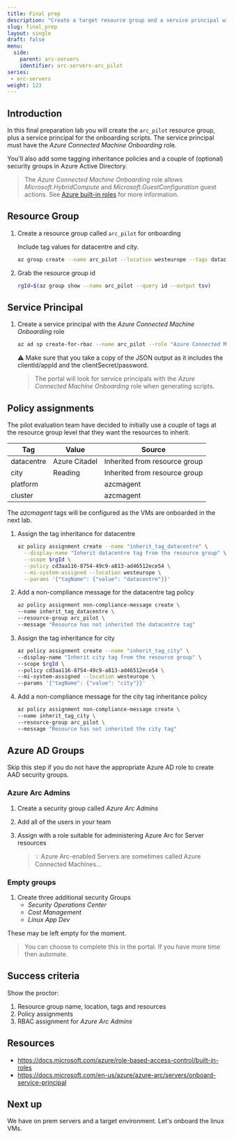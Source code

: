 ```yaml
---
title: Final prep
description: "Create a target resource group and a service principal with the \"Azure Connected Machine Onboarding\" role."
slug: final_prep
layout: single
draft: false
menu:
  side:
    parent: arc-servers
    identifier: arc-servers-arc_pilot
series:
 - arc-servers
weight: 123
---
```


## Introduction

In this final preparation lab you will create the `arc_pilot` resource group, plus a service principal for the onboarding scripts. The service principal must have the *Azure Connected Machine Onboarding* role.

You'll also add some tagging inheritance policies and a couple of (optional) security groups in Azure Active Directory.

> The *Azure Connected Machine Onboarding* role allows *Microsoft.HybridCompute* and *Microsoft.GuestConfiguration* guest actions. See [Azure built-in roles](https://docs.microsoft.com/en-us/azure/role-based-access-control/built-in-roles#azure-connected-machine-onboarding) for more information.

## Resource Group

1. Create a resource group called `arc_pilot` for onboarding

    Include tag values for datacentre and city.

    ```bash
    az group create --name arc_pilot --location westeurope --tags datacentre="Azure Citadel" city=Reading
    ```

1. Grab the resource group id

    ```bash
    rgId=$(az group show --name arc_pilot --query id --output tsv)
    ```

## Service Principal

1. Create a service principal with the *Azure Connected Machine Onboarding* role

    ```bash
    az ad sp create-for-rbac --name arc_pilot --role "Azure Connected Machine Onboarding" --scopes $rgId
    ```

    ⚠️ Make sure that you take a copy of the JSON output as it includes the clientId/appId and the clientSecret/password.

    > The portal will look for service principals with the *Azure Connected Machine Onboarding* role when generating scripts.
    
## Policy assignments

The pilot evaluation team have decided to initially use a couple of tags at the resource group level that they want the resources to inherit.

| Tag | Value | Source |
|---|---|---|
| datacentre | Azure Citadel | Inherited from resource group |
| city | Reading | Inherited from resource group |
| platform | | azcmagent |
| cluster | | azcmagent |

The *azcmagent* tags will be configured as the VMs are onboarded in the next lab.

1. Assign the tag inheritance for datacentre

    ```bash
    az policy assignment create --name "inherit_tag_datacentre" \
      --display-name "Inherit datacentre tag from the resource group" \
      --scope $rgId \
      --policy cd3aa116-8754-49c9-a813-ad46512ece54 \
      --mi-system-assigned --location westeurope \
      --params '{"tagName": {"value": "datacentre"}}'
    ```

1. Add a non-compliance message for the datacentre tag policy

    ```bash
    az policy assignment non-compliance-message create \
    --name inherit_tag_datacentre \
    --resource-group arc_pilot \
    --message "Resource has not inherited the datacentre tag"
    ```

1. Assign the tag inheritance for city

    ```bash
    az policy assignment create --name "inherit_tag_city" \
    --display-name "Inherit city tag from the resource group" \
    --scope $rgId \
    --policy cd3aa116-8754-49c9-a813-ad46512ece54 \
    --mi-system-assigned --location westeurope \
    --params '{"tagName": {"value": "city"}}'
    ```

1. Add a non-compliance message for the city tag inheritance policy

    ```bash
    az policy assignment non-compliance-message create \
    --name inherit_tag_city \
    --resource-group arc_pilot \
    --message "Resource has not inherited the city tag"
    ```

## Azure AD Groups

Skip this step if you do not have the appropriate Azure AD role to create AAD security groups.

### Azure Arc Admins

1. Create a security group called *Azure Arc Admins*
1. Add all of the users in your team
1. Assign with a role suitable for administering Azure Arc for Server resources

    > 💡 Azure Arc-enabled Servers are sometimes called Azure Connected Machines...

### Empty groups

1. Create three additional security Groups
    * *Security Operations Center*
    * *Cost Management*
    * *Linux App Dev*

  These may be left empty for the moment.

> You can choose to complete this in the portal. If you have more time then automate.

## Success criteria

Show the proctor:

1. Resource group name, location, tags and resources
1. Policy assignments
1. RBAC assignment for *Azure Arc Admins*

## Resources

* <https://docs.microsoft.com/azure/role-based-access-control/built-in-roles>
* <https://docs.microsoft.com/en-us/azure/azure-arc/servers/onboard-service-principal>

## Next up

We have on prem servers and a target environment. Let's onboard the linux VMs.
